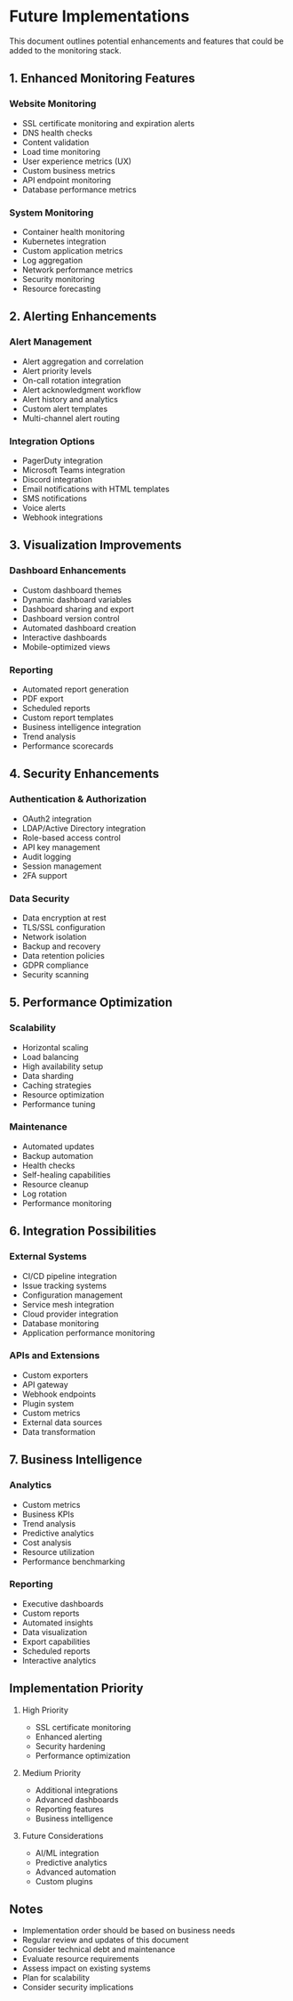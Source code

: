 # Future Implementations

This document outlines potential enhancements and features that could be added to the monitoring stack.

## 1. Enhanced Monitoring Features

### Website Monitoring
- SSL certificate monitoring and expiration alerts
- DNS health checks
- Content validation
- Load time monitoring
- User experience metrics (UX)
- Custom business metrics
- API endpoint monitoring
- Database performance metrics

### System Monitoring
- Container health monitoring
- Kubernetes integration
- Custom application metrics
- Log aggregation
- Network performance metrics
- Security monitoring
- Resource forecasting

## 2. Alerting Enhancements

### Alert Management
- Alert aggregation and correlation
- Alert priority levels
- On-call rotation integration
- Alert acknowledgment workflow
- Alert history and analytics
- Custom alert templates
- Multi-channel alert routing

### Integration Options
- PagerDuty integration
- Microsoft Teams integration
- Discord integration
- Email notifications with HTML templates
- SMS notifications
- Voice alerts
- Webhook integrations

## 3. Visualization Improvements

### Dashboard Enhancements
- Custom dashboard themes
- Dynamic dashboard variables
- Dashboard sharing and export
- Dashboard version control
- Automated dashboard creation
- Interactive dashboards
- Mobile-optimized views

### Reporting
- Automated report generation
- PDF export
- Scheduled reports
- Custom report templates
- Business intelligence integration
- Trend analysis
- Performance scorecards

## 4. Security Enhancements

### Authentication & Authorization
- OAuth2 integration
- LDAP/Active Directory integration
- Role-based access control
- API key management
- Audit logging
- Session management
- 2FA support

### Data Security
- Data encryption at rest
- TLS/SSL configuration
- Network isolation
- Backup and recovery
- Data retention policies
- GDPR compliance
- Security scanning

## 5. Performance Optimization

### Scalability
- Horizontal scaling
- Load balancing
- High availability setup
- Data sharding
- Caching strategies
- Resource optimization
- Performance tuning

### Maintenance
- Automated updates
- Backup automation
- Health checks
- Self-healing capabilities
- Resource cleanup
- Log rotation
- Performance monitoring

## 6. Integration Possibilities

### External Systems
- CI/CD pipeline integration
- Issue tracking systems
- Configuration management
- Service mesh integration
- Cloud provider integration
- Database monitoring
- Application performance monitoring

### APIs and Extensions
- Custom exporters
- API gateway
- Webhook endpoints
- Plugin system
- Custom metrics
- External data sources
- Data transformation

## 7. Business Intelligence

### Analytics
- Custom metrics
- Business KPIs
- Trend analysis
- Predictive analytics
- Cost analysis
- Resource utilization
- Performance benchmarking

### Reporting
- Executive dashboards
- Custom reports
- Automated insights
- Data visualization
- Export capabilities
- Scheduled reports
- Interactive analytics

## Implementation Priority

1. High Priority
   - SSL certificate monitoring
   - Enhanced alerting
   - Security hardening
   - Performance optimization

2. Medium Priority
   - Additional integrations
   - Advanced dashboards
   - Reporting features
   - Business intelligence

3. Future Considerations
   - AI/ML integration
   - Predictive analytics
   - Advanced automation
   - Custom plugins

## Notes

- Implementation order should be based on business needs
- Regular review and updates of this document
- Consider technical debt and maintenance
- Evaluate resource requirements
- Assess impact on existing systems
- Plan for scalability
- Consider security implications 